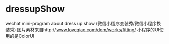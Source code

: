 # dressupShow
wechat mini-program about dress up show (微信小程序变装秀/微信小程序换装秀)
图片素材来自http://www.loveqiao.com/dom/works/fitting/
小程序的UI使用的是ColorUI
